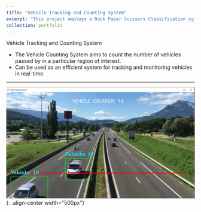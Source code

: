 ```yaml
---
title: "Vehicle Tracking and Counting System"
excerpt: "This project employs a Rock Paper Scissors Classification system by leveraging MobileNet V2, a powerful neural network architecture.<br/><img src='/images/vehicle_tracking_and_counting.png' width='600'>"
collection: portfolio
---
```


Vehicle Tracking and Counting System

- The Vehicle Counting System aims to count the number of vehicles passed by in a particular region of interest.
- Can be used as an efficient system for tracking and monitoring vehicles in real-time.

-------

![parking_spot](/images/vehicle_tracking_and_counting.png){: .align-center width="500px"}